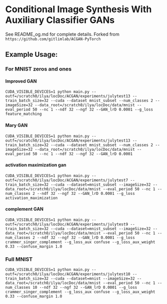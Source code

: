 # Conditional Image Synthesis With Auxiliary Classifier GANs

See README_og.md for complete details. Forked from `https://github.com/gitlimlab/ACGAN-PyTorch`

## Example Usage:

### For MNIST zeros and ones

#### Improved GAN

```
CUDA_VISIBLE_DEVICES=1 python main.py --outf=/scratch0/ilya/locDoc/ACGAN/experiments/julytest13 --train_batch_size=32 --cuda --dataset mnist_subset --num_classes 2 --imageSize=32 --data_root=/scratch0/ilya/locDoc/data/mnist --eval_period 50 --nc 1 --ndf 32 --ngf 32 --GAN_lrD 0.0001 --g_loss feature_matching
```

#### Mary GAN

```
CUDA_VISIBLE_DEVICES=1 python main.py --outf=/scratch0/ilya/locDoc/ACGAN/experiments/julytest13 --train_batch_size=32 --cuda --dataset mnist_subset --num_classes 2 --imageSize=32 --data_root=/scratch0/ilya/locDoc/data/mnist --eval_period 50 --nc 1 --ndf 32 --ngf 32 --GAN_lrD 0.0001
```

#### activation maximization gan

```
CUDA_VISIBLE_DEVICES=1 python main.py --outf=/scratch0/ilya/locDoc/ACGAN/experiments/julytest7 --train_batch_size=32 --cuda --dataset=mnist_subset --imageSize=32 --data_root=/scratch0/ilya/locDoc/data/mnist --eval_period 50 --nc 1 --num_classes 2 --ndf 32 --ngf 32 --GAN_lrD 0.0001 --g_loss activation_maximization
```

#### complement GAN

```
CUDA_VISIBLE_DEVICES=1 python main.py --outf=/scratch0/ilya/locDoc/ACGAN/experiments/julytest9 --train_batch_size=32 --cuda --dataset=mnist_subset --imageSize=32 --data_root=/scratch0/ilya/locDoc/data/mnist --eval_period 50 --nc 1 --num_classes 2 --ndf 32 --ngf 32 --GAN_lrD 0.0001 --g_loss crammer_singer_complement --g_loss_aux confuse --g_loss_aux_weight 0.33 --confuse_margin 1.0
```


### Full MNIST

```
CUDA_VISIBLE_DEVICES=1 python main.py --outf=/scratch0/ilya/locDoc/ACGAN/experiments/julytest10 --train_batch_size=32 --cuda --dataset=mnist --imageSize=32 --data_root=/scratch0/ilya/locDoc/data/mnist --eval_period 50 --nc 1 --num_classes 10 --ndf 32 --ngf 32 --GAN_lrD 0.0001 --g_loss crammer_singer_complement --g_loss_aux confuse --g_loss_aux_weight 0.33 --confuse_margin 1.0
```


